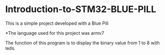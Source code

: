 # Introduction-to-STM32-BLUE-PILL
This is a simple project developed with a Blue Pill

*The language used for this project was armv7

The function of this program is to display the binary value from 1 to 8 with leds.
